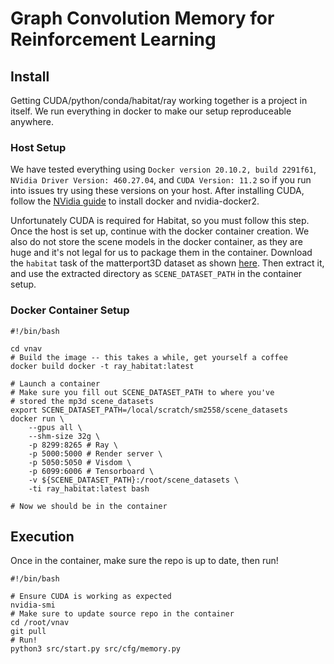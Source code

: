 # Graph Convolution Memory for Reinforcement Learning

## Install
Getting CUDA/python/conda/habitat/ray working together is a project in itself. We run everything in docker to make our setup reproduceable anywhere.

### Host Setup
We have tested everything using `Docker version 20.10.2, build 2291f61`, `NVidia Driver Version: 460.27.04`, and `CUDA Version: 11.2` so if you run into issues try using these versions on your host. After installing CUDA, follow the [NVidia guide](https://docs.nvidia.com/datacenter/cloud-native/container-toolkit/install-guide.html#docker) to install docker and nvidia-docker2.

Unfortunately CUDA is required for Habitat, so you must follow this step. Once the host is set up, continue with the docker container creation. We also do not store the scene models in the docker container, as they are huge and it's not legal for us to package them in the container. Download the `habitat` task of the matterport3D dataset as shown [here](https://github.com/facebookresearch/habitat-lab#data). Then extract it, and use the extracted directory as `SCENE_DATASET_PATH` in the container setup.

### Docker Container Setup
```
#!/bin/bash

cd vnav
# Build the image -- this takes a while, get yourself a coffee
docker build docker -t ray_habitat:latest

# Launch a container
# Make sure you fill out SCENE_DATASET_PATH to where you've
# stored the mp3d scene_datasets
export SCENE_DATASET_PATH=/local/scratch/sm2558/scene_datasets
docker run \
    --gpus all \
    --shm-size 32g \
    -p 8299:8265 # Ray \
    -p 5000:5000 # Render server \
    -p 5050:5050 # Visdom \
    -p 6099:6006 # Tensorboard \
    -v ${SCENE_DATASET_PATH}:/root/scene_datasets \
    -ti ray_habitat:latest bash

# Now we should be in the container
```

## Execution
Once in the container, make sure the repo is up to date, then run!

```
#!/bin/bash

# Ensure CUDA is working as expected
nvidia-smi
# Make sure to update source repo in the container
cd /root/vnav
git pull
# Run!
python3 src/start.py src/cfg/memory.py
```

